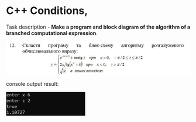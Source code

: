# C++ Conditions,

Task description - **Make a program and block diagram of the algorithm of a branched computational expression**.

![description](taskConditions.jpg)

console output result:


![console](consoleScreen.png)
